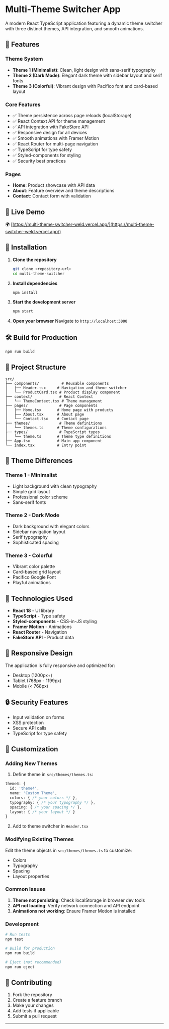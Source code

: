 # Multi-Theme Switcher App

A modern React TypeScript application featuring a dynamic theme switcher with three distinct themes, API integration, and smooth animations.

## 🎨 Features

### Theme System
- **Theme 1 (Minimalist)**: Clean, light design with sans-serif typography
- **Theme 2 (Dark Mode)**: Elegant dark theme with sidebar layout and serif fonts
- **Theme 3 (Colorful)**: Vibrant design with Pacifico font and card-based layout

### Core Features
- ✅ Theme persistence across page reloads (localStorage)
- ✅ React Context API for theme management
- ✅ API integration with FakeStore API
- ✅ Responsive design for all devices
- ✅ Smooth animations with Framer Motion
- ✅ React Router for multi-page navigation
- ✅ TypeScript for type safety
- ✅ Styled-components for styling
- ✅ Security best practices

### Pages
- **Home**: Product showcase with API data
- **About**: Feature overview and theme descriptions
- **Contact**: Contact form with validation

## 🚀 Live Demo

🌍 [https://multi-theme-switcher-weld.vercel.app/](https://multi-theme-switcher-weld.vercel.app/)

## 🚀 Installation

1. **Clone the repository**
   ```bash
   git clone <repository-url>
   cd multi-theme-switcher
   ```

2. **Install dependencies**
   ```bash
   npm install
   ```

3. **Start the development server**
   ```bash
   npm start
   ```

4. **Open your browser**
   Navigate to `http://localhost:3000`

## 🛠️ Build for Production

```bash
npm run build
```

## 📁 Project Structure

```
src/
├── components/          # Reusable components
│   ├── Header.tsx     # Navigation and theme switcher
│   └── ProductCard.tsx # Product display component
├── context/            # React Context
│   └── ThemeContext.tsx # Theme management
├── pages/              # Page components
│   ├── Home.tsx       # Home page with products
│   ├── About.tsx      # About page
│   └── Contact.tsx    # Contact page
├── themes/             # Theme definitions
│   └── themes.ts      # Theme configurations
├── types/              # TypeScript types
│   └── theme.ts       # Theme type definitions
├── App.tsx            # Main app component
└── index.tsx          # Entry point
```

## 🎯 Theme Differences

### Theme 1 - Minimalist
- Light background with clean typography
- Simple grid layout
- Professional color scheme
- Sans-serif fonts

### Theme 2 - Dark Mode
- Dark background with elegant colors
- Sidebar navigation layout
- Serif typography
- Sophisticated spacing

### Theme 3 - Colorful
- Vibrant color palette
- Card-based grid layout
- Pacifico Google Font
- Playful animations

## 🔧 Technologies Used

- **React 18** - UI library
- **TypeScript** - Type safety
- **Styled-components** - CSS-in-JS styling
- **Framer Motion** - Animations
- **React Router** - Navigation
- **FakeStore API** - Product data

## 📱 Responsive Design

The application is fully responsive and optimized for:
- Desktop (1200px+)
- Tablet (768px - 1199px)
- Mobile (< 768px)

## 🔒 Security Features

- Input validation on forms
- XSS protection
- Secure API calls
- TypeScript for type safety

## 🎨 Customization

### Adding New Themes

1. Define theme in `src/themes/themes.ts`:
```typescript
theme4: {
  id: 'theme4',
  name: 'Custom Theme',
  colors: { /* your colors */ },
  typography: { /* your typography */ },
  spacing: { /* your spacing */ },
  layout: { /* your layout */ }
}
```

2. Add to theme switcher in `Header.tsx`

### Modifying Existing Themes

Edit the theme objects in `src/themes/themes.ts` to customize:
- Colors
- Typography
- Spacing
- Layout properties


### Common Issues

1. **Theme not persisting**: Check localStorage in browser dev tools
2. **API not loading**: Verify network connection and API endpoint
3. **Animations not working**: Ensure Framer Motion is installed

### Development

```bash
# Run tests
npm test

# Build for production
npm run build

# Eject (not recommended)
npm run eject
```

## 🤝 Contributing

1. Fork the repository
2. Create a feature branch
3. Make your changes
4. Add tests if applicable
5. Submit a pull request
   
---
